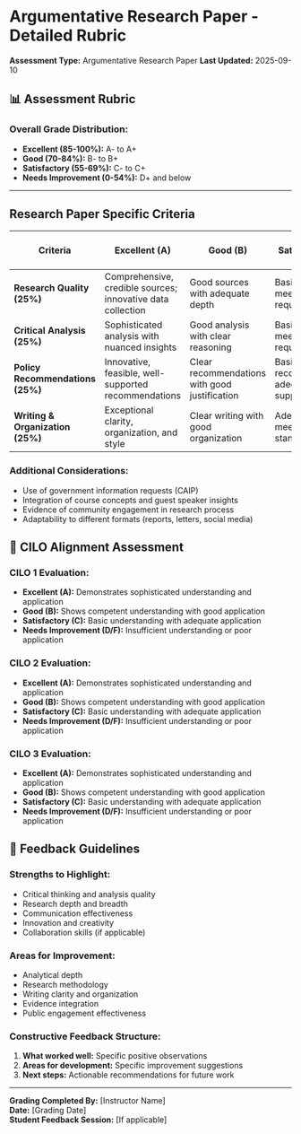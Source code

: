 # Argumentative Research Paper - Detailed Rubric

**Assessment Type:** Argumentative Research Paper
**Last Updated:** 2025-09-10

## 📊 Assessment Rubric

### Overall Grade Distribution:
- **Excellent (85-100%):** A- to A+
- **Good (70-84%):** B- to B+  
- **Satisfactory (55-69%):** C- to C+
- **Needs Improvement (0-54%):** D+ and below

---


## Research Paper Specific Criteria

| Criteria | Excellent (A) | Good (B) | Satisfactory (C) | Needs Improvement (D/F) |
|----------|---------------|----------|------------------|-------------------------|
| **Research Quality (25%)** | Comprehensive, credible sources; innovative data collection | Good sources with adequate depth | Basic sources meeting requirements | Insufficient or unreliable sources |
| **Critical Analysis (25%)** | Sophisticated analysis with nuanced insights | Good analysis with clear reasoning | Basic analysis meeting requirements | Weak analysis lacking depth |
| **Policy Recommendations (25%)** | Innovative, feasible, well-supported recommendations | Clear recommendations with good justification | Basic recommendations adequately supported | Weak or impractical recommendations |
| **Writing & Organization (25%)** | Exceptional clarity, organization, and style | Clear writing with good organization | Adequate writing meeting standards | Poor writing affecting comprehension |

### Additional Considerations:
- Use of government information requests (CAIP)
- Integration of course concepts and guest speaker insights
- Evidence of community engagement in research process
- Adaptability to different formats (reports, letters, social media)


## 🎯 CILO Alignment Assessment


### CILO 1 Evaluation:
- **Excellent (A):** Demonstrates sophisticated understanding and application
- **Good (B):** Shows competent understanding with good application  
- **Satisfactory (C):** Basic understanding with adequate application
- **Needs Improvement (D/F):** Insufficient understanding or poor application

### CILO 2 Evaluation:
- **Excellent (A):** Demonstrates sophisticated understanding and application
- **Good (B):** Shows competent understanding with good application  
- **Satisfactory (C):** Basic understanding with adequate application
- **Needs Improvement (D/F):** Insufficient understanding or poor application

### CILO 3 Evaluation:
- **Excellent (A):** Demonstrates sophisticated understanding and application
- **Good (B):** Shows competent understanding with good application  
- **Satisfactory (C):** Basic understanding with adequate application
- **Needs Improvement (D/F):** Insufficient understanding or poor application


## 📝 Feedback Guidelines

### Strengths to Highlight:
- Critical thinking and analysis quality
- Research depth and breadth
- Communication effectiveness
- Innovation and creativity
- Collaboration skills (if applicable)

### Areas for Improvement:
- Analytical depth
- Research methodology
- Writing clarity and organization
- Evidence integration
- Public engagement effectiveness

### Constructive Feedback Structure:
1. **What worked well:** Specific positive observations
2. **Areas for development:** Specific improvement suggestions
3. **Next steps:** Actionable recommendations for future work

---

**Grading Completed By:** [Instructor Name]  
**Date:** [Grading Date]  
**Student Feedback Session:** [If applicable]
